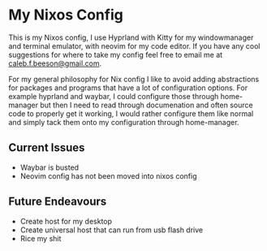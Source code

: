# My Nixos Config

This is my Nixos config, I use Hyprland with Kitty for my windowmanager and terminal emulator, with neovim for my code editor. If you have any cool suggestions for where to take my config feel free to email me at caleb.f.beeson@gmail.com.

For my general philosophy for Nix config I like to avoid adding abstractions for packages and programs that have a lot of configuration options. For example hyprland and waybar, I could configure those through home-manager but then I need to read through documenation and often source code to properly get it working, I would rather configure them like normal and simply tack them onto my configuration through home-manager.

## Current Issues
- Waybar is busted
- Neovim config has not been moved into nixos config


## Future Endeavours
- Create host for my desktop
- Create universal host that can run from usb flash drive
- Rice my shit
